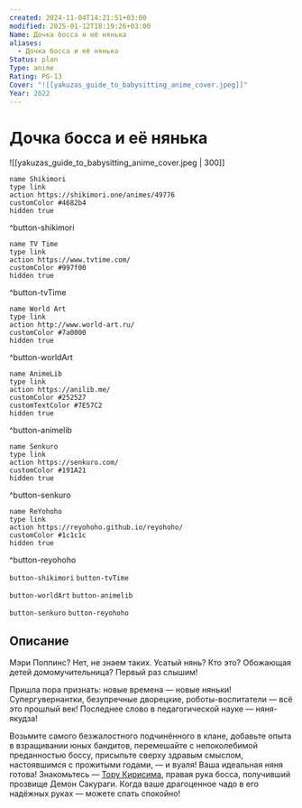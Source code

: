```yaml
---
created: 2024-11-04T14:21:51+03:00
modified: 2025-01-12T18:19:26+03:00
Name: Дочка босса и её нянька
aliases:
  - Дочка босса и её нянька
Status: plan
Type: anime
Rating: PG-13
Cover: "![[yakuzas_guide_to_babysitting_anime_cover.jpeg]]"
Year: 2022
---
```


# Дочка босса и её нянька

![[yakuzas_guide_to_babysitting_anime_cover.jpeg | 300]]

```button
name Shikimori
type link
action https://shikimori.one/animes/49776
customColor #4682b4
hidden true
```
^button-shikimori

```button
name TV Time
type link
action https://www.tvtime.com/
customColor #997f00
hidden true
```
^button-tvTime

```button
name World Art
type link
action http://www.world-art.ru/
customColor #7a0000
hidden true
```
^button-worldArt

```button
name AnimeLib
type link
action https://anilib.me/
customColor #252527
customTextColor #7E57C2
hidden true
```
^button-animelib

```button
name Senkuro
type link
action https://senkuro.com/
customColor #191A21
hidden true
```
^button-senkuro

```button
name ReYohoho
type link
action https://reyohoho.github.io/reyohoho/
customColor #1c1c1c
hidden true
```
^button-reyohoho

`button-shikimori` `button-tvTime`

`button-worldArt` `button-animelib`

`button-senkuro` `button-reyohoho`

## Описание

Мэри Поппинс? Нет, не знаем таких. Усатый нянь? Кто это? Обожающая детей домомучительница? Первый раз слышим!

Пришла пора признать: новые времена — новые няньки! Супергувернантки, безупречные дворецкие, роботы-воспитатели — всё это прошлый век! Последнее слово в педагогической науке — няня-якудза!

Возьмите самого безжалостного подчинённого в клане, добавьте опыта в взращивании юных бандитов, перемешайте с непоколебимой преданностью боссу, присыпьте сверху здравым смыслом, настоявшимся с прожитыми годами, — и вуаля! Ваша идеальная няня готова! Знакомьтесь — [Тору Кирисима](https://shikimori.one/characters/182228-tooru-kirishima), правая рука босса, получивший прозвище Демон Сакураги. Когда ваше драгоценное чадо в его надёжных руках — можете спать спокойно!
